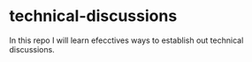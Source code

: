 # technical-discussions
In this repo I will learn efecctives ways to establish out technical discussions.
